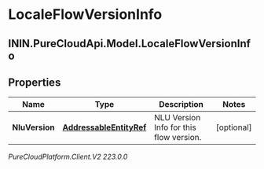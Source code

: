 # LocaleFlowVersionInfo

## ININ.PureCloudApi.Model.LocaleFlowVersionInfo

## Properties

|Name | Type | Description | Notes|
|------------ | ------------- | ------------- | -------------|
| **NluVersion** | [**AddressableEntityRef**](AddressableEntityRef) | NLU Version Info for this flow version. | [optional] |



_PureCloudPlatform.Client.V2 223.0.0_
